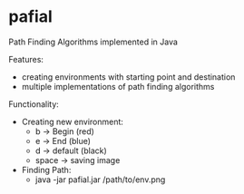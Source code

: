 # pafial
Path Finding Algorithms implemented in Java

Features:
  - creating environments with starting point and destination
  - multiple implementations of path finding algorithms

Functionality:
  - Creating new environment: 
    - b -> Begin (red) 
    - e -> End (blue)
    - d -> default (black)
    - space -> saving image
  - Finding Path: 
    - java -jar pafial.jar /path/to/env.png <Algorithm to use>
  
